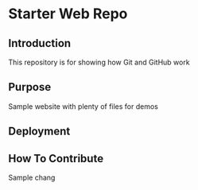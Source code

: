# Starter Web Repo

## Introduction
This repository is for showing how Git and GitHub work

## Purpose
Sample website with plenty of files for demos

## Deployment

## How To Contribute 
Sample chang